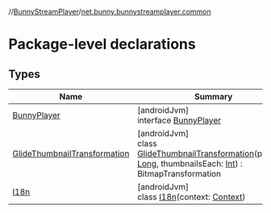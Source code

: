 //[BunnyStreamPlayer](../../index.md)/[net.bunny.bunnystreamplayer.common](index.md)

# Package-level declarations

## Types

| Name | Summary |
|---|---|
| [BunnyPlayer](-bunny-player/index.md) | [androidJvm]<br>interface [BunnyPlayer](-bunny-player/index.md) |
| [GlideThumbnailTransformation](-glide-thumbnail-transformation/index.md) | [androidJvm]<br>class [GlideThumbnailTransformation](-glide-thumbnail-transformation/index.md)(position: [Long](https://kotlinlang.org/api/core/kotlin-stdlib/kotlin/-long/index.html), thumbnailsEach: [Int](https://kotlinlang.org/api/core/kotlin-stdlib/kotlin/-int/index.html)) : BitmapTransformation |
| [I18n](-i18n/index.md) | [androidJvm]<br>class [I18n](-i18n/index.md)(context: [Context](https://developer.android.com/reference/kotlin/android/content/Context.html)) |